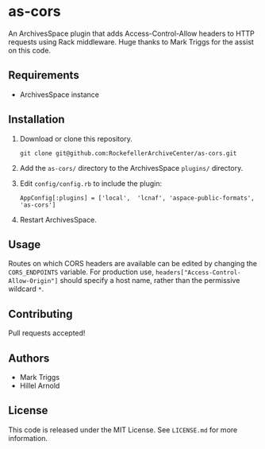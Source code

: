 # as-cors

An ArchivesSpace plugin that adds Access-Control-Allow headers to HTTP requests using Rack middleware. Huge thanks to Mark Triggs for the assist on this code.

## Requirements

*   ArchivesSpace instance

## Installation

1.  Download or clone this repository.

        git clone git@github.com:RockefellerArchiveCenter/as-cors.git

2.  Add the `as-cors/` directory to the ArchivesSpace `plugins/` directory.
3.  Edit `config/config.rb` to include the plugin:

        AppConfig[:plugins] = ['local',  'lcnaf', 'aspace-public-formats', 'as-cors']

4.  Restart ArchivesSpace.

## Usage

Routes on which CORS headers are available can be edited by changing the `CORS_ENDPOINTS` variable. For production use, `headers["Access-Control-Allow-Origin"]` should specify a host name, rather than the permissive wildcard `*`. 

## Contributing

Pull requests accepted!

## Authors

*   Mark Triggs
*   Hillel Arnold

## License

This code is released under the MIT License. See `LICENSE.md` for more information.

